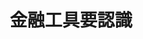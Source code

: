 ---
title: 金融工具要認識
description: 雖然認識金融工具不一定會有錢，但想要有錢至少要認識金融工具。你不一定要專精，但至少要認識。
image: cover.png

# Badge style
style:
    background: 
    color: 
---